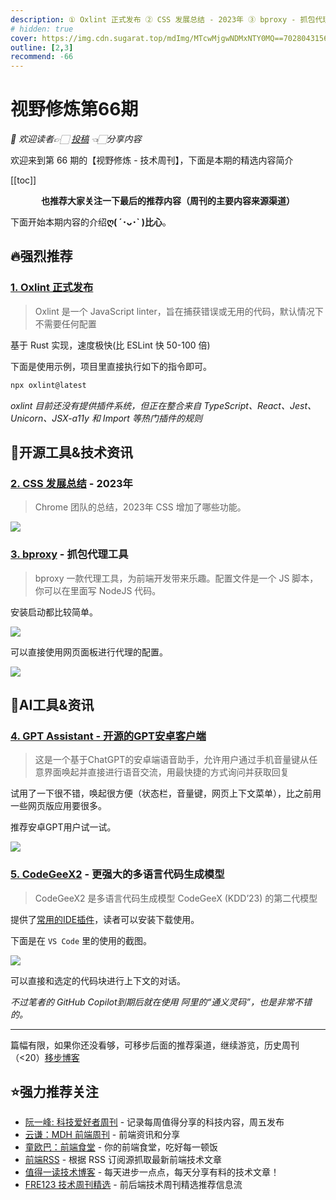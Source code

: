 ```yaml
---
description: ① Oxlint 正式发布 ② CSS 发展总结 - 2023年 ③ bproxy - 抓包代理工具 ④ GPT Assistant - 开源的GPT安卓客户端 ⑤ CodeGeeX2 - 更强大的多语言代码生成模型
# hidden: true
cover: https://img.cdn.sugarat.top/mdImg/MTcwMjgwNDMxNTY0MQ==702804315641
outline: [2,3]
recommend: -66
---
```


# 视野修炼第66期
*💐 欢迎读者👉🏻 [投稿](https://www.wenjuan.com/s/AN32YrD/) 👈🏻分享内容*

欢迎来到第 66 期的【视野修炼 - 技术周刊】，下面是本期的精选内容简介

[[toc]]

<center>

**​也推荐大家关注一下最后的推荐内容（周刊的主要内容来源渠道）**
</center>

下面开始本期内容的介绍**ღ( ´･ᴗ･` )比心**。
## 🔥强烈推荐
### [1. Oxlint 正式发布](https://oxc-project.github.io/blog/2023-12-12-announcing-oxlint.html)
>Oxlint 是一个 JavaScript linter，旨在捕获错误或无用的代码，默认情况下不需要任何配置

基于 Rust 实现，速度极快(比 ESLint 快 50-100 倍)

下面是使用示例，项目里直接执行如下的指令即可。
```sh
npx oxlint@latest
```
*oxlint 目前还没有提供插件系统，但正在整合来自 TypeScript、React、Jest、Unicorn、JSX-a11y 和 Import 等热门插件的规则*

## 🔧开源工具&技术资讯
### [2. CSS 发展总结](https://developer.chrome.com/blog/css-wrapped-2023?hl=zh-cn) - 2023年
>Chrome 团队的总结，2023年 CSS 增加了哪些功能。

![](https://img.cdn.sugarat.top/mdImg/MTcwMjc5MjYwMTg0Nw==702792601847)


### [3. bproxy](https://github.com/zobor/bproxy?tab=readme-ov-file) - 抓包代理工具
>bproxy 一款代理工具，为前端开发带来乐趣。配置文件是一个 JS 脚本，你可以在里面写 NodeJS 代码。

安装启动都比较简单。

![](https://img.cdn.sugarat.top/mdImg/MTcwMjc5Nzc0NTMxOQ==702797745319)

可以直接使用网页面板进行代理的配置。

![](https://img.cdn.sugarat.top/mdImg/MTcwMjc5OTA2OTIxMw==702799069213)


## 🤖AI工具&资讯
### [4. GPT Assistant - 开源的GPT安卓客户端](https://github.com/Skythinker616/gpt-assistant-android)
>这是一个基于ChatGPT的安卓端语音助手，允许用户通过手机音量键从任意界面唤起并直接进行语音交流，用最快捷的方式询问并获取回复

试用了一下很不错，唤起很方便（状态栏，音量键，网页上下文菜单），比之前用一些网页版应用要很多。

推荐安卓GPT用户试一试。

![](https://img.cdn.sugarat.top/mdImg/MTcwMjc5NDk0MzM3Mg==702794943372)


### [5. CodeGeeX2](https://github.com/THUDM/CodeGeeX2) - 更强大的多语言代码生成模型
>CodeGeeX2 是多语言代码生成模型 CodeGeeX (KDD’23) 的第二代模型

提供了[常用的IDE插件](https://codegeex.cn/)，读者可以安装下载使用。


下面是在 `VS Code` 里的使用的截图。

![](https://img.cdn.sugarat.top/mdImg/MTcwMjc5NjYwODc3MA==702796608770)

可以直接和选定的代码块进行上下文的对话。

*不过笔者的 GitHub Copilot到期后就在使用 阿里的“通义灵码”，也是非常不错的。*

---

篇幅有限，如果你还没看够，可移步后面的推荐渠道，继续游览，历史周刊（<20）[移步博客](https://sugarat.top/weekly/index.html)

## ⭐️强力推荐关注
* [阮一峰: 科技爱好者周刊](https://www.ruanyifeng.com/blog/archives.html) - 记录每周值得分享的科技内容，周五发布
* [云谦：MDH 前端周刊](https://mdhweekly.com/) - 前端资讯和分享
* [童欧巴：前端食堂](https://github.com/Geekhyt/weekly) - 你的前端食堂，吃好每一顿饭
* [前端RSS](https://fed.chanceyu.com/) - 根据 RSS 订阅源抓取最新前端技术文章
* [值得一读技术博客](https://daily-blog.chlinlearn.top/) - 每天进步一点点，每天分享有料的技术文章！
* [FRE123 技术周刊精选](https://www.fre123.com/weekly) - 前后端技术周刊精选推荐信息流